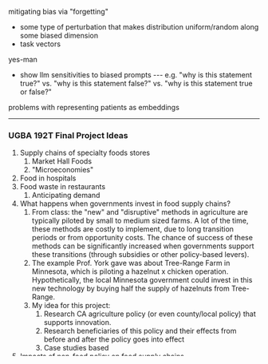 
mitigating bias via "forgetting"
- some type of perturbation that makes distribution uniform/random along some biased dimension
- task vectors

yes-man 
- show llm sensitivities to biased prompts --- e.g. "why is this statement true?" vs. "why is this statement false?" vs. "why is this statement true or false?"

problems with representing patients as embeddings



---
### UGBA 192T Final Project Ideas

1. Supply chains of specialty foods stores
	1. Market Hall Foods
	2. "Microeconomies"
2. Food in hospitals
3. Food waste in restaurants
	1. Anticipating demand
4. What happens when governments invest in food supply chains?
	1. From class: the "new" and "disruptive" methods in agriculture are typically piloted by small to medium sized farms. A lot of the time, these methods are costly to implement, due to long transition periods or from opportunity costs. The chance of success of these methods can be significantly increased when governments support these transitions (through subsidies or other policy-based levers).
	2. The example Prof. York gave was about Tree-Range Farm in Minnesota, which is piloting a hazelnut x chicken operation. Hypothetically, the local Minnesota government could invest in this new technology by buying half the supply of hazelnuts from Tree-Range.
	3. My idea for this project:
		1. Research CA agriculture policy (or even county/local policy) that supports innovation. 
		2. Research beneficiaries of this policy and their effects from before and after the policy goes into effect
		3. Case studies based
5. Impacts of non-food policy on food supply chains
	1. Look for relationships between major policy decisions and food prices, etc. Policy can be categorized into key areas which may impact food: immigration, international (tariffs), climate policy

The broad research question I am interested in studying for this final project is: "How does policy influence food supply chains in 2025?" We've already addressed the history of US policy on food, but I want to dive deeper into the specific effects in a modern context. In pursuit of that question, I have two ideas of final projects that dive deeper into specific mechanisms that drive change in the food supply chain. 

The first, deeper question I have about policy and food is: "what happens when governments invest in food supply chains?" Last class, we talked about how "new" and "disruptive" methods in agriculture are typically piloted by small to medium sized farms. A lot of the time, these methods are costly to implement, due to long transition periods or from opportunity costs. The chance of success of these methods can be significantly increased when governments support these transitions (through subsidies or other policy-based levers). The hypothetical scenario that Professor York gave in class was when we talked about Tree-Range Farms in Minnesota, which is piloting a regenerative method that integrates hazelnut farming and chicken farming. If the Minnesota state or local government was to invest in Tree-Range Farms and their innovative method, that could involve a deal where the government would purchase a percentage of Tree-Range Farms product for this year as a way of financially supporting them. My idea for this project would be a case study based analysis on examples where local, state, or national governments enact policy to support innovative "green" agriculture methods. I would want to compare the success rates of government-supported pilots versus the average success rate of a pilot study. The goal of the project would be to "quantify" or measure the intervention effects of government investment in agricultural innovation.

The second idea I have about policy and food is: "What are the impacts of non-food policy on food supply chains?" In this class, we've talked a lot about various considerations that go into a values-based supply chain---this digs into areas like labor, public health, transportation, and more. The aim of this project is to find relationships between food prices and non-food or agriculture related policy. My idea is to look at key policy areas---immigration, international affairs (aka tarriffs), and energy---which play key roles in the food supply chain, and see how volatility in these policy areas reflects in domestic food prices. When we talk about educating the public about the factors that impact the food that's on their table, I think understanding the offshoot effects of key policy areas that aren't directly food related is important. This project would be more data-based or analytical, looking for time series trends that relate policy dates to food prices.




---

## aaji

We want to enhance the reasoning capabilities of llms for embodied qa (EQA). 

idea 1:
- use a video detector / segmentor to build a knowledge base of key frames and snippets from the video. 
- Ask a reasoning o1 model to give step by step logic that leads it to answer
- Each step should be verified by items in the knowledge base --> this determines confidence score

